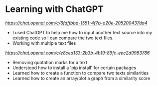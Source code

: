 # Learning with ChatGPT
 _https://chat.openai.com/c/6fdffbba-1551-4f7b-a20e-205200437da4_
- I used ChatGPT to help me how to input another text source into my existing code so I can compare the two text files.
- Working with multiple text files

_https://chat.openai.com/c/e8ced133-2b3b-4b19-89fc-eec2d9983786_
- Removing quotation marks for a text
- Understood how to install a 'pip install' for certain packages
- Learned how to create a function to compare two texts similarities
- Learned how to create an array/plot a graph from a similarity score

